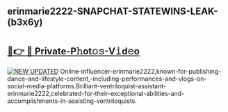 ## erinmarie2222-SNAPCHAT-STATEWINS-LEAK-(b3x6y)


# <h2><a href="https://mediaupload.pro?-20M">🔗👉 🔴 Private-P𝚑ot𝚘𝚜-V𝚒d𝚎o</a></h2>

[![NEW UPDATED](https://i.imgur.com/0qMVB7G.gif)](https://mediaupload.pro?-20M)
Online-influencer-erinmarie2222,known-for-publishing-dance-and-lifestyle-content,-including-performances-and-vlogs-on-social-media-platforms.Brilliant-ventriloquist-assistant-erinmarie2222,celebrated-for-their-exceptional-abilities-and-accomplishments-in-assisting-ventriloquists.  